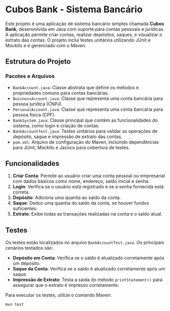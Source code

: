 # Cubos Bank - Sistema Bancário

Este projeto é uma aplicação de sistema bancário simples chamada **Cubos Bank**, desenvolvida em Java com suporte para contas pessoais e jurídicas. A aplicação permite criar contas, realizar depósitos, saques, e visualizar o extrato das contas. O projeto inclui testes unitários utilizando JUnit e Mockito e é gerenciado com o Maven.

## Estrutura do Projeto

### Pacotes e Arquivos

- `BankAccount.java`: Classe abstrata que define os métodos e propriedades comuns para contas bancárias.
- `BusinessAccount.java`: Classe que representa uma conta bancária para pessoa jurídica (CNPJ).
- `PersonalAccount.java`: Classe que representa uma conta bancária para pessoa física (CPF).
- `BankSystem.java`: Classe principal que contém as funcionalidades do sistema, como login e criação de contas.
- `BankAccountTest.java`: Testes unitários para validar as operações de depósito, saque e impressão de extrato das contas.
- `pom.xml`: Arquivo de configuração do Maven, incluindo dependências para JUnit, Mockito e Jacoco para cobertura de testes.

## Funcionalidades

1. **Criar Conta**: Permite ao usuário criar uma conta pessoal ou empresarial com dados básicos como nome, endereço, saldo inicial e senha.
2. **Login**: Verifica se o usuário está registrado e se a senha fornecida está correta.
3. **Depósito**: Adiciona uma quantia ao saldo da conta.
4. **Saque**: Deduz uma quantia do saldo da conta, se houver fundos suficientes.
5. **Extrato**: Exibe todas as transações realizadas na conta e o saldo atual.

## Testes

Os testes estão localizados no arquivo `BankAccountTest.java`. Os principais cenários testados são:

- **Depósito em Conta**: Verifica se o saldo é atualizado corretamente após um depósito.
- **Saque da Conta**: Verifica se o saldo é atualizado corretamente após um saque.
- **Impressão de Extrato**: Testa a saída do método `printStatement()` para assegurar que o extrato é impresso corretamente.

Para executar os testes, utilize o comando Maven:

```bash
mvn test
